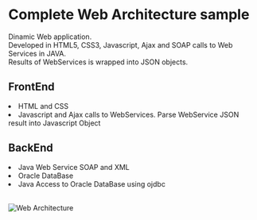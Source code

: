 # Complete Web Architecture sample

Dinamic Web application.<br/>
Developed in HTML5, CSS3, Javascript, Ajax and SOAP calls to Web Services in JAVA.<br/>
Results of WebServices is wrapped into JSON objects.

## FrontEnd
<li>HTML and CSS</li>
<li>Javascript and Ajax calls to WebServices. Parse WebService JSON result into Javascript Object</li>

## BackEnd
<li>Java Web Service SOAP and XML</li>
<li>Oracle DataBase</li>
<li>Java Access to Oracle DataBase using ojdbc</li>

<br/>

![Web Architecture](https://code.goojoob.es/VARIOS/GitHub/webArchitecture.jpg)

